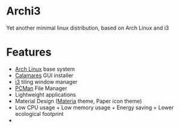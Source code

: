 # Archi3

Yet another minimal linux distribution, based on Arch Linux and i3

# Features
- [Arch Linux](https://archlinux.org/) base system
- [Calamares](https://calamares.io/) GUI installer
- [i3](https://i3wm.org/) tiling window manager
- [PCMan](https://github.com/lxde/pcmanfm) File Manager
- Lightweight applications
- Material Design ([Materia](https://github.com/nana-4/materia-theme) theme, Paper icon theme)
- Low CPU usage + Low memory usage + Energy saving = Lower ecological footprint
- 
